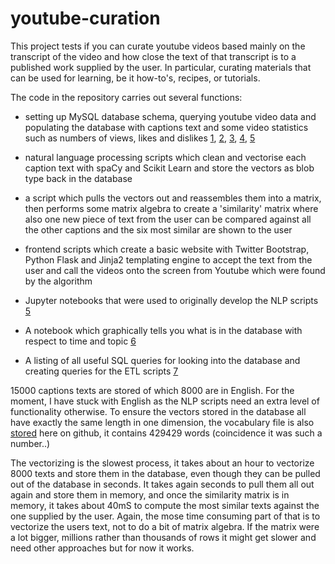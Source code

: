 # youtube-curation

This project tests if you can curate youtube videos based mainly on the transcript of the video and how close the text of that transcript is to a published work supplied by the user. In particular, curating materials that can be used for learning, be it how-to's, recipes, or tutorials. 

The code in the repository carries out several functions:
* setting up MySQL database schema, querying youtube video data and populating the database with captions text and some video statistics such as numbers of views, likes and dislikes [1](https://github.com/aktivkohle/youtube-curation/blob/master/searchAPIandLoad_ProductionVersion.py), [2](https://github.com/aktivkohle/youtube-curation/blob/master/PullIDsfromSQL_RetrieveLikesDislikes.py), [3](https://github.com/aktivkohle/youtube-curation/blob/master/captionsYoutube_dl_SQL.py), [4](https://github.com/aktivkohle/youtube-curation/blob/master/wordCountColumn.py), [5](https://github.com/aktivkohle/youtube-curation/blob/master/runAll.py)
* natural language processing scripts which clean and vectorise each caption text with spaCy and Scikit Learn and store the vectors as blob type back in the database
* a script which pulls the vectors out and reassembles them into a matrix, then performs some matrix algebra to create a 'similarity' matrix where also one new piece of text from the user can be compared against all the other captions and  the six most similar are shown to the user
* frontend scripts which create a basic website with Twitter Bootstrap, Python Flask and Jinja2 templating engine to accept the text from the user and call the videos onto the screen from Youtube which were found by the algorithm


* Jupyter notebooks that were used to originally develop the NLP scripts [5](https://github.com/aktivkohle/youtube-curation/blob/master/notebooks/TextbooksAndCaptions_Similarity.ipynb)
* A notebook which graphically tells you what is in the database with respect to time and topic [6](https://github.com/aktivkohle/youtube-curation/blob/master/notebooks/whatsInThere.ipynb)
* A listing of all useful SQL queries for looking into the database and creating queries for the ETL scripts [7](https://github.com/aktivkohle/youtube-curation/blob/master/usefulQueries.sql)

15000 captions texts are stored of which 8000 are in English. For the moment, I have stuck with English as the NLP scripts need an extra level of functionality otherwise. To ensure the vectors stored in the database all have exactly the same length in one dimension, the vocabulary file is also [stored](https://github.com/aktivkohle/youtube-curation/blob/master/vocab_from_allEnglish_captions_and_some_texts.pickle) here on github, it contains 429429 words (coincidence it was such a number..)

The vectorizing is the slowest process, it takes about an hour to vectorize 8000 texts and store them in the database, even though they can be pulled out of the database in seconds. It takes again seconds to pull them all out again and store them in memory, and once the similarity matrix is in memory, it takes about 40mS to compute the most similar texts against the one supplied by the user. Again, the mose time consuming part of that is to vectorize the users text, not to do a bit of matrix algebra. If the matrix were a lot bigger, millions rather than thousands of rows it might get slower and need other approaches but for now it works. 